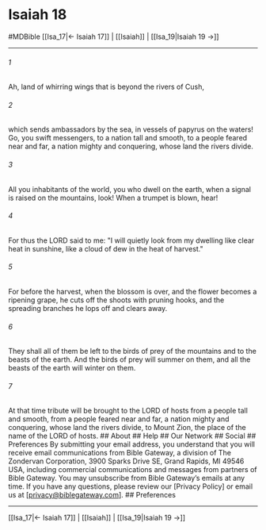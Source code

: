 # Isaiah 18
#MDBible
[[Isa_17|← Isaiah 17]] | [[Isaiah]] | [[Isa_19|Isaiah 19 →]]

***


###### 1 
Ah, land of whirring wings that is beyond the rivers of Cush, 

###### 2 
which sends ambassadors by the sea, in vessels of papyrus on the waters! Go, you swift messengers, to a nation tall and smooth, to a people feared near and far, a nation mighty and conquering, whose land the rivers divide. 

###### 3 
All you inhabitants of the world, you who dwell on the earth, when a signal is raised on the mountains, look! When a trumpet is blown, hear! 

###### 4 
For thus the LORD said to me: "I will quietly look from my dwelling like clear heat in sunshine, like a cloud of dew in the heat of harvest." 

###### 5 
For before the harvest, when the blossom is over, and the flower becomes a ripening grape, he cuts off the shoots with pruning hooks, and the spreading branches he lops off and clears away. 

###### 6 
They shall all of them be left to the birds of prey of the mountains and to the beasts of the earth. And the birds of prey will summer on them, and all the beasts of the earth will winter on them. 

###### 7 
At that time tribute will be brought to the LORD of hosts from a people tall and smooth, from a people feared near and far, a nation mighty and conquering, whose land the rivers divide, to Mount Zion, the place of the name of the LORD of hosts. ## About ## Help ## Our Network ## Social ## Preferences By submitting your email address, you understand that you will receive email communications from Bible Gateway, a division of The Zondervan Corporation, 3900 Sparks Drive SE, Grand Rapids, MI 49546 USA, including commercial communications and messages from partners of Bible Gateway. You may unsubscribe from Bible Gateway&rsquo;s emails at any time. If you have any questions, please review our [Privacy Policy] or email us at [privacy@biblegateway.com]. ## Preferences

***

[[Isa_17|← Isaiah 17]] | [[Isaiah]] | [[Isa_19|Isaiah 19 →]]
